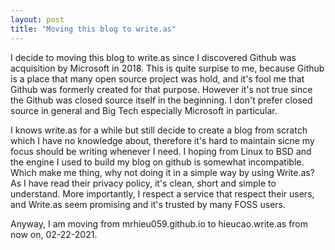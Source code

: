 ```yaml
---
layout: post
title: "Moving this blog to write.as"
---
```


I decide to moving this blog to write.as since I discovered Github was acquisition by Microsoft in 2018. This is quite surpise to me, because Github is a place that many open source project was hold, and it's fool me that Github was formerly created for that purpose. However it's not true since the Github was closed source itself in the beginning. I don't prefer closed source in general and Big Tech especially Microsoft in particular.

I knows write.as for a while but still decide to create a blog from scratch which I have no knowledge about, therefore it's hard to maintain sicne my focus should be writing whenever I need. I hoping from Linux to BSD and the engine I used to build my blog on github is somewhat incompatible. Which make me thing, why not doing it in a simple way by using Write.as? As I have read their privacy policy, it's clean, short and simple to understand. More importantly, I respect a service that respect their users, and Write.as seem promising and it's trusted by many FOSS users.

Anyway, I am moving from mrhieu059.github.io to hieucao.write.as from now on, 02-22-2021.
